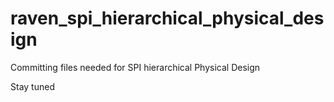 # raven_spi_hierarchical_physical_design
Committing files needed for SPI hierarchical Physical Design

Stay tuned
